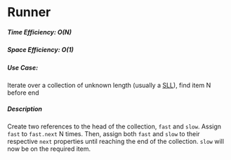 # Runner

##### Time Efficiency: O(N)
##### Space Efficiency: O(1)
##### Use Case:
Iterate over a collection of unknown length (usually a [SLL](https://en.wikipedia.org/wiki/Linked_list#Singly_linked_list)), find item N before end

##### Description
Create two references to the head of the collection, `fast` and `slow`.  Assign `fast` to `fast.next` N times.  Then, assign both `fast` and `slow` to their respective `next` properties until reaching the end of the collection.  `slow` will now be on the required item.
